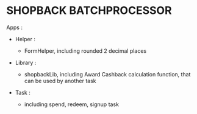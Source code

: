 # SHOPBACK BATCHPROCESSOR #

Apps :

* Helper : 
    - FormHelper, including rounded 2 decimal places

* Library :
    - shopbackLib, including Award Cashback calculation function, that can be used by another task 
* Task :
    - including spend, redeem, signup task